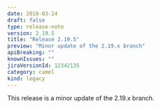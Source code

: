 ```yaml
---
date: 2018-03-24
draft: false 
type: release-note
version: 2.19.5
title: "Release 2.19.5"
preview: "Minor update of the 2.19.x branch"
apiBreaking: ""
knownIssues: ""
jiraVersionId: 12342135
category: camel
kind: legacy
---
```


This release is a minor update of the 2.19.x branch.
